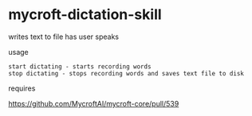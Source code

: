 # mycroft-dictation-skill
writes text to file has user speaks


usage

    start dictating - starts recording words
    stop dictating - stops recording words and saves text file to disk
    
requires

https://github.com/MycroftAI/mycroft-core/pull/539
    
